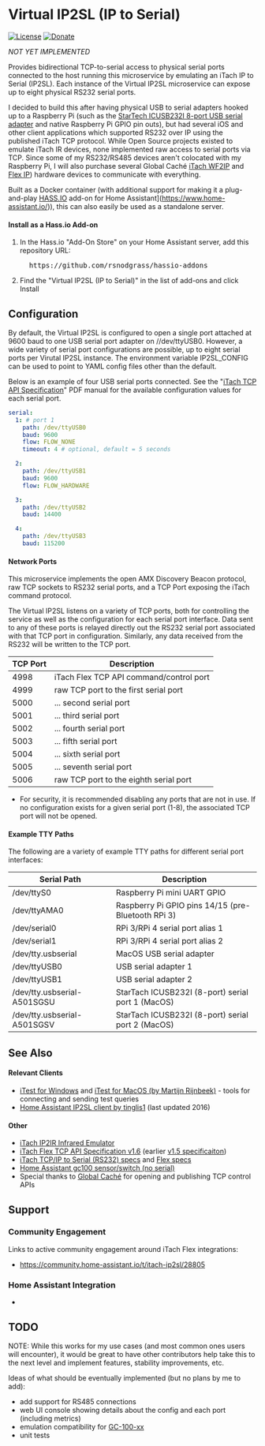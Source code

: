 # Virtual IP2SL (IP to Serial)

[![License](https://img.shields.io/badge/License-Apache%202.0-blue.svg)](https://opensource.org/licenses/Apache-2.0)
[![Donate](https://img.shields.io/badge/Donate-PayPal-green.svg)](https://www.paypal.com/cgi-bin/webscr?cmd=_donations&business=WREP29UDAMB6G)

*NOT YET IMPLEMENTED*

Provides bidirectional TCP-to-serial access to physical serial ports connected to the
host running this microservice by emulating an iTach IP to Serial (IP2SL). Each instance
of the Virtual IP2SL microservice can expose up to eight physical RS232 serial ports.

I decided to build this after having physical USB to serial adapters hooked up to a
Raspberry Pi (such as the 
[StarTech ICUSB232I 8-port USB serial adapter](https://amazon.com/StarTech-com-USB-Serial-Adapter-Hub/dp/B009AT5TB2?tag=carreramfi-20) and native Raspberry Pi GPIO pin outs), but had several iOS and other client applications 
which supported RS232 over IP using the published iTach TCP protocol. While Open
Source projects existed to emulate iTach IR devices, none implemented raw access
to serial ports via TCP. Since some of my RS232/RS485 devices aren't colocated with my
Raspberry Pi, I will also purchase several Global Caché [iTach WF2IP](/amazon.com/Global-Cache-iTach-Wi-Fi-Serial/dp/B0051BU42W?tag=carreramfi-20) and [Flex IP](https://amazon.com/Global-Cache-iTach-Flex-IP/dp/B00C6FRPIC/?tag=carreramfi-20)) hardware devices to communicate with everything.

Built as a Docker container (with additional support for
making it a plug-and-play [HASS.IO](https://www.home-assistant.io/hassio/) add-on
for Home Assistant](https://www.home-assistant.io/)), this can also easily be
used as a standalone server.

#### Install as a Hass.io Add-on

1. In the Hass.io "Add-On Store" on your Home Assistant server, add this repository URL:
<pre>
     https://github.com/rsnodgrass/hassio-addons
</pre>

2. Find the "Virtual IP2SL (IP to Serial)" in the list of add-ons and click Install

## Configuration

By default, the Virtual IP2SL is configured to open a single port attached 
at 9600 baud to one USB serial port adapter on //dev/ttyUSB0. However, a
wide variety of serial port configurations are possible, up to eight
serial ports per Virutal IP2SL instance. The environment variable IP2SL_CONFIG
can be used to point to YAML config files other than the default.

Below is an example of four USB serial ports connected.
See the "[iTach TCP API Specification](https://www.globalcache.com/files/releases/flex-16/API-Flex_TCP_1.6.pdf)"
PDF manual for the available configuration values for each serial port.

```yaml
serial:
  1: # port 1
    path: /dev/ttyUSB0
    baud: 9600
    flow: FLOW_NONE
    timeout: 4 # optional, default = 5 seconds

  2: 
    path: /dev/ttyUSB1
    baud: 9600
    flow: FLOW_HARDWARE

  3: 
    path: /dev/ttyUSB2
    baud: 14400

  4: 
    path: /dev/ttyUSB3
    baud: 115200
```

#### Network Ports

This microservice implements the open AMX Discovery Beacon protocol, raw TCP sockets to 
RS232 serial ports, and a TCP Port exposing the iTach command protocol.

The Virtual IP2SL listens on a variety of TCP ports, both for controlling the service
as well as the configuration for each serial port interface. Data sent to any of these
ports is relayed directly out the RS232 serial port associated with that TCP port in
configuration. Similarly, any data received from the RS232 will be written to the
TCP port.

| TCP Port | Description                              |
| -------- | ---------------------------------------- |
| 4998     | iTach Flex TCP API command/control port  |
| 4999     | raw TCP port to the first serial port    |
| 5000     | ... second serial port                   |
| 5001     | ... third serial port                    |
| 5002     | ... fourth serial port                   |
| 5003     | ... fifth serial port                    |
| 5004     | ... sixth serial port                    |
| 5005     | ... seventh serial port                  |
| 5006     | raw TCP port to the eighth serial port   |

* For security, it is recommended disabling any ports that are not in use.
If no configuration exists for a given serial port (1-8), the associated TCP port
will not be opened.

#### Example TTY Paths

The following are a variety of example TTY paths for different serial port interfaces:

| Serial Path                 | Description                                         |
| --------------------------- | --------------------------------------------------- |
| /dev/ttyS0                  | Raspberry Pi mini UART GPIO                         |
| /dev/ttyAMA0                | Raspberry Pi GPIO pins 14/15 (pre-Bluetooth RPi 3)  |
| /dev/serial0                | RPi 3/RPi 4 serial port alias 1                     |
| /dev/serial1                | RPi 3/RPi 4 serial port alias 2                     |
| /dev/tty.usbserial          | MacOS USB serial adapter                            |
| /dev/ttyUSB0                | USB serial adapter 1                                |
| /dev/ttyUSB1                | USB serial adapter 2                                |
| /dev/tty.usbserial-A501SGSU | StarTach ICUSB232I (8-port) serial port 1 (MacOS)   |
| /dev/tty.usbserial-A501SGSV | StarTach ICUSB232I (8-port) serial port 2 (MacOS)   |

## See Also

#### Relevant Clients

* [iTest for Windows](https://www.globalcache.com/downloads/) and [iTest for MacOS (by Martijn Rijnbeek)](http://www.rmartijnr.eu/itest.html) - tools for connecting and sending test queries
* [Home Assistant IP2SL client by tinglis1](https://github.com/tinglis1/home-assistant-custom/tree/master/custom_components/notify) (last updated 2016)

#### Other

* [iTach IP2IR Infrared Emulator](https://github.com/probonopd/ESP8266iTachEmulator/)
* [iTach Flex TCP API Specification v1.6](https://www.globalcache.com/files/releases/flex-16/API-Flex_TCP_1.6.pdf)
  (earlier [v1.5 specificaiton](https://www.globalcache.com/files/docs/API-iTach.pdf))
* [iTach TCP/IP to Serial (RS232) specs](https://www.globalcache.com/products/itach/ip2slspecs/) and [Flex specs](https://www.globalcache.com/products/flex/flc-slspec/)
* [Home Assistant gc100 sensor/switch (no serial)](https://www.home-assistant.io/components/gc100)
* Special thanks to [Global Caché](https://www.globalcache.com/products/) for opening and publishing TCP control APIs

## Support

### Community Engagement

Links to active community engagement around iTach Flex integrations:

* https://community.home-assistant.io/t/itach-ip2sl/28805

### Home Assistant Integration

* 

## TODO

NOTE: While this works for my use cases (and most common ones users will encounter),
it would be great to have other contributors help take this to the next level and
implement features, stability improvements, etc.

Ideas of what should be eventually implemented (but no plans by me to add):

* add support for RS485 connections
* web UI console showing details about the config and each port (including metrics)
* emulation compatibility for [GC-100-xx](https://www.globalcache.com/files/docs/API-GC-100.pdf)
* unit tests